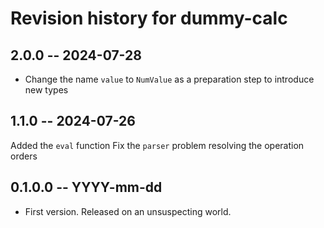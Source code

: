 # Revision history for dummy-calc
## 2.0.0 -- 2024-07-28
- Change the name `value` to `NumValue` as a preparation step to introduce new types
## 1.1.0 -- 2024-07-26

Added the `eval` function
Fix the `parser` problem resolving the operation orders

## 0.1.0.0 -- YYYY-mm-dd

* First version. Released on an unsuspecting world.
